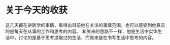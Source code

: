 # 关于今天的收获
这几天都在讲医学的事情，看得出目前他在关注的事情范围，也可以感受到他真实的是每天在从事的工作和思考的内容。
和笑来的思路不一样，他是生活中实体生活中，讨论的是基于思考提取过的生活，而笑来是在书写生活中思考的内容。
